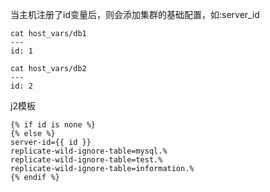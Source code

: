 当主机注册了id变量后，则会添加集群的基础配置，如:server_id
```shell
cat host_vars/db1 
---
id: 1

cat host_vars/db2
---
id: 2
```

j2模板
```jinja2
{% if id is none %}
{% else %}
server-id={{ id }}
replicate-wild-ignore-table=mysql.%
replicate-wild-ignore-table=test.%
replicate-wild-ignore-table=information.%
{% endif %}
```
